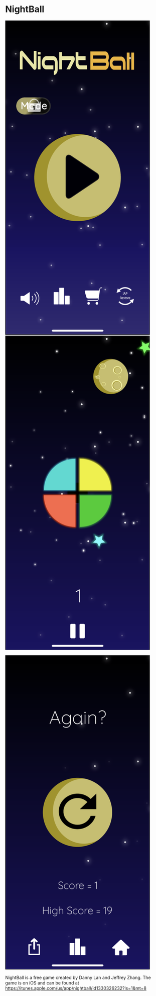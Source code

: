 # NightBall
<p>
  <p float="left">
  <img src="https://github.com/jeffreysfllo24/NightBall/blob/master/Art/Home.PNG" height="1000", width="461", float="top">
    <img src="https://github.com/jeffreysfllo24/NightBall/blob/master/Art/Game.PNG" height="1000", width="461", float="bottom">
  </p>

  <p float="right">
    <img src="https://github.com/jeffreysfllo24/NightBall/blob/master/Art/GameOver.PNG" height="1000", width="461", float="right">
  </p>
</p>

NightBall is a free game created by Danny Lan and Jeffrey Zhang.
The game is on iOS and can be found at https://itunes.apple.com/us/app/nightball/id1330326232?ls=1&mt=8
